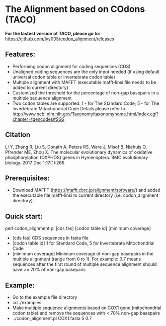 # The Alignment based on COdons (TACO)

**For the lastest version of TACO, please go to:**
https://github.com/lyy005/codon_alignment/releases

## Features:

 - Performing codon alignment for coding sequences (CDS)
 - Unaligned coding sequences are the only input needed (if using default universal codon table or invertebrate codon table)
 - Multiple alignment with MAFFT (executable mafft-linsi file needs to be added to current directory)
 - Customized the threshold for the percentage of non-gap basepairs in a multiple sequence alignment
 - Two codon tables are supported:
        1 - for The Standard Code;
        5 - for The Invertebrate Mitochondrial Code
        Details please refer to http://www.ncbi.nlm.nih.gov/Taxonomy/taxonomyhome.html/index.cgi?chapter=tgencodes#SG2

## Citation

Li Y, Zhang R, Liu S, Donath A, Peters RS, Ware J, Misof B, Niehuis O, Pfrender ME, Zhou X. The molecular evolutionary dynamics of oxidative phosphorylation (OXPHOS) genes in Hymenoptera. BMC evolutionary biology. 2017 Dec 1;17(1):269.

## Prerequisites:
 - Download MAFFT (https://mafft.cbrc.jp/alignment/software/) and added the executable file mafft-linsi to current directory (i.e. codon_alignment directory).

## Quick start: 
perl codon_alignment.pl [cds fas] [codon table id] [minimum coverage]

 - [cds fas] 	    CDS sequences in fasta file
 - [codon table id]    1 for Standard Code, 5 for Invertebrate Mitochondrial Code
 - [minimum coverage]  Minimum coverage of non-gap basepairs in the multiple alignment (range from 0 to 1). 
		    For example: 0.7 means sequences after the first round of multiple sequence alignment should have >= 70% of non-gap basepairs

## Example:
 - Go to the example file directory 
 - cd ./examples
 - Make multiple sequence alignments based on COX1 gene (mitochondrial codon table) and remove the sequences with < 70% non-gap basepairs
 - ../codon_alignment.pl COX1.fasta 5 0.7
